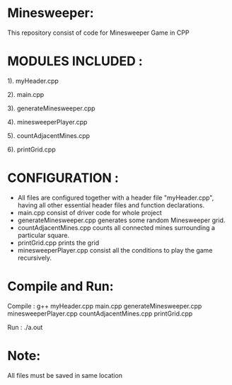 # Minesweeper:
This repository consist of code for Minesweeper Game in CPP

# MODULES INCLUDED :
1). myHeader.cpp

2). main.cpp

3). generateMinesweeper.cpp

4). minesweeperPlayer.cpp

5). countAdjacentMines.cpp

6). printGrid.cpp

# CONFIGURATION	:
- All files are configured together with a header file "myHeader.cpp", having all other essential header files
  and function declarations.
- main.cpp consist of driver code for whole project
- generateMinesweeper.cpp generates some random Minesweeper grid.
- countAdjacentMines.cpp counts all connected mines surrounding a particular square.
- printGrid.cpp prints the grid
- minesweeperPlayer.cpp consist all the conditions to play the game recursively.

# Compile and Run:
Compile :  g++ myHeader.cpp main.cpp generateMinesweeper.cpp minesweeperPlayer.cpp countAdjacentMines.cpp printGrid.cpp

Run     :  ./a.out

# Note:
All files must be saved in same location
